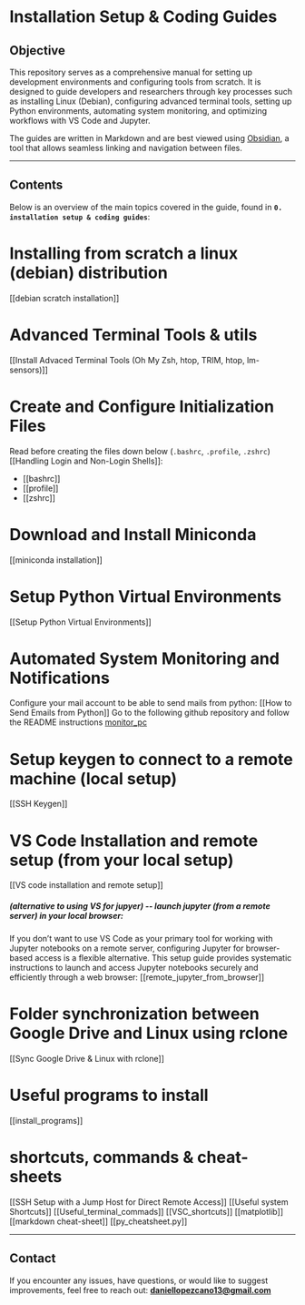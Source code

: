 # Installation Setup & Coding Guides

## **Objective**
This repository serves as a comprehensive manual for setting up development environments and configuring tools from scratch. It is designed to guide developers and researchers through key processes such as installing Linux (Debian), configuring advanced terminal tools, setting up Python environments, automating system monitoring, and optimizing workflows with VS Code and Jupyter.

The guides are written in Markdown and are best viewed using [Obsidian](https://obsidian.md), a tool that allows seamless linking and navigation between files.

---
## **Contents**
Below is an overview of the main topics covered in the guide, found in **`0. installation setup & coding guides`**:

# Installing from scratch a linux (debian) distribution
[[debian scratch installation]]
# Advanced Terminal Tools & utils
[[Install Advaced Terminal Tools (Oh My Zsh, htop, TRIM, htop, lm-sensors)]]
# Create and Configure Initialization Files
Read before creating the files down below (`.bashrc`, `.profile`, `.zshrc`) [[Handling Login and Non-Login Shells]]:
- [[bashrc]]
- [[profile]]
- [[zshrc]]
# Download and Install Miniconda
[[miniconda installation]]
# Setup Python Virtual Environments
[[Setup Python Virtual Environments]]
# Automated System Monitoring and Notifications
Configure your mail account to be able to send mails from python: [[How to Send Emails from Python]]
Go to the following github repository and follow the README instructions [monitor_pc](https://github.com/daniellopezcano/monitor_pc)
# Setup keygen to connect to a remote machine (local setup)
[[SSH Keygen]]
# VS Code Installation and remote setup (from your local setup)
[[VS code installation and remote setup]]
##### (alternative to using VS for jupyer) -- launch jupyter (from a remote server) in your local browser:
If you don’t want to use VS Code as your primary tool for working with Jupyter notebooks on a remote server, configuring Jupyter for browser-based access is a flexible alternative.  This setup guide provides systematic instructions to launch and access Jupyter notebooks securely and efficiently through a web browser: [[remote_jupyter_from_browser]]
# Folder synchronization between Google Drive and Linux using rclone
[[Sync Google Drive & Linux with rclone]]
# Useful programs to install
[[install_programs]]
# shortcuts, commands & cheat-sheets
[[SSH Setup with a Jump Host for Direct Remote Access]]
[[Useful system Shortcuts]]
[[Useful_terminal_commads]]
[[VSC_shortcuts]]
[[matplotlib]] 
[[markdown cheat-sheet]]
[[py_cheatsheet.py]]

---
## **Contact**
If you encounter any issues, have questions, or would like to suggest improvements, feel free to reach out:  **daniellopezcano13@gmail.com**